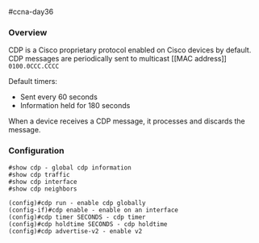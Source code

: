 #ccna-day36 

### Overview
CDP is a Cisco proprietary protocol enabled on Cisco devices by default.
CDP messages are periodically sent to multicast [[MAC address]] `0100.0CCC.CCCC`

Default timers:
- Sent every 60 seconds
- Information held for 180 seconds

When a device receives a CDP message, it processes and discards the message.

### Configuration
```ios
#show cdp - global cdp information
#show cdp traffic
#show cdp interface
#show cdp neighbors

(config)#cdp run - enable cdp globally
(config-if)#cdp enable - enable on an interface
(config)#cdp timer SECONDS - cdp timer
(config)#cdp holdtime SECONDS - cdp holdtime
(config)#cdp advertise-v2 - enable v2
```